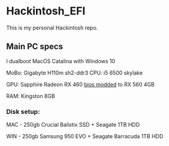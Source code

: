 # Hackintosh_EFI

This is my personal Hackintosh repo. 

## Main PC specs

I dualboot MacOS Catalina with Windows 10

MoBo: Gigabyte H110m sh2-ddr3
CPU: i5 6500 skylake

GPU: Sapphire Radeon RX 460 [bios modded](https://www.overclock.net/forum/67-amd/1633317-wip-rx460-rx560-conversion-pack-asus-gigabyte-msi-powercolor-sapphire-xfx.html "bios modded") to RX 560 4GB

RAM: Kingston 8GB
### Disk setup: 

MAC - 250gb Crucial Balistix SSD + Seagate 1TB HDD 

WIN - 250gb Samsung 950 EVO + Seagate Barracuda 1TB HDD

 
